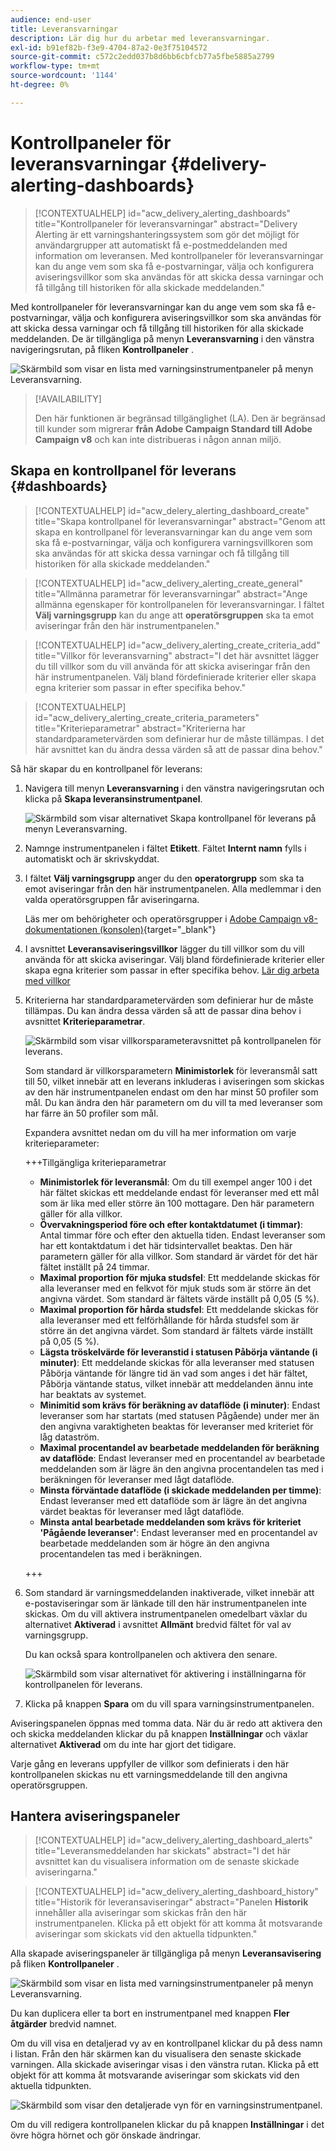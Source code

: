 ```yaml
---
audience: end-user
title: Leveransvarningar
description: Lär dig hur du arbetar med leveransvarningar.
exl-id: b91ef82b-f3e9-4704-87a2-0e3f75104572
source-git-commit: c572c2edd037b8d6bb6cbfcb77a5fbe5885a2799
workflow-type: tm+mt
source-wordcount: '1144'
ht-degree: 0%

---
```


# Kontrollpaneler för leveransvarningar {#delivery-alerting-dashboards}

>[!CONTEXTUALHELP]
>id="acw_delivery_alerting_dashboards"
>title="Kontrollpaneler för leveransvarningar"
>abstract="Delivery Alerting är ett varningshanteringssystem som gör det möjligt för användargrupper att automatiskt få e-postmeddelanden med information om leveransen. Med kontrollpaneler för leveransvarningar kan du ange vem som ska få e-postvarningar, välja och konfigurera aviseringsvillkor som ska användas för att skicka dessa varningar och få tillgång till historiken för alla skickade meddelanden."

Med kontrollpaneler för leveransvarningar kan du ange vem som ska få e-postvarningar, välja och konfigurera aviseringsvillkor som ska användas för att skicka dessa varningar och få tillgång till historiken för alla skickade meddelanden. De är tillgängliga på menyn **Leveransvarning** i den vänstra navigeringsrutan, på fliken **Kontrollpaneler** .

![Skärmbild som visar en lista med varningsinstrumentpaneler på menyn Leveransvarning.](assets/alerting-dashboard-list.png)

>[!AVAILABILITY]
>
>Den här funktionen är begränsad tillgänglighet (LA). Den är begränsad till kunder som migrerar **från Adobe Campaign Standard till Adobe Campaign v8** och kan inte distribueras i någon annan miljö.

## Skapa en kontrollpanel för leverans {#dashboards}

>[!CONTEXTUALHELP]
>id="acw_delery_alerting_dashboard_create"
>title="Skapa kontrollpanel för leveransvarningar"
>abstract="Genom att skapa en kontrollpanel för leveransvarningar kan du ange vem som ska få e-postvarningar, välja och konfigurera varningsvillkoren som ska användas för att skicka dessa varningar och få tillgång till historiken för alla skickade meddelanden."

>[!CONTEXTUALHELP]
>id="acw_delivery_alerting_create_general"
>title="Allmänna parametrar för leveransvarningar"
>abstract="Ange allmänna egenskaper för kontrollpanelen för leveransvarningar. I fältet **Välj varningsgrupp** kan du ange att **operatörsgruppen** ska ta emot aviseringar från den här instrumentpanelen."

>[!CONTEXTUALHELP]
>id="acw_delivery_alerting_create_criteria_add"
>title="Villkor för leveransvarning"
>abstract="I det här avsnittet lägger du till villkor som du vill använda för att skicka aviseringar från den här instrumentpanelen. Välj bland fördefinierade kriterier eller skapa egna kriterier som passar in efter specifika behov."

>[!CONTEXTUALHELP]
>id="acw_delivery_alerting_create_criteria_parameters"
>title="Kriterieparametrar"
>abstract="Kriterierna har standardparametervärden som definierar hur de måste tillämpas. I det här avsnittet kan du ändra dessa värden så att de passar dina behov."

Så här skapar du en kontrollpanel för leverans:

1. Navigera till menyn **Leveransvarning** i den vänstra navigeringsrutan och klicka på **Skapa leveransinstrumentpanel**.

   ![Skärmbild som visar alternativet Skapa kontrollpanel för leverans på menyn Leveransvarning.](assets/alerting-dashboard.png)

1. Namnge instrumentpanelen i fältet **Etikett**. Fältet **Internt namn** fylls i automatiskt och är skrivskyddat.

1. I fältet **Välj varningsgrupp** anger du den **operatorgrupp** som ska ta emot aviseringar från den här instrumentpanelen. Alla medlemmar i den valda operatörsgruppen får aviseringarna.

   Läs mer om behörigheter och operatörsgrupper i [Adobe Campaign v8-dokumentationen (konsolen)](https://experienceleague.adobe.com/sv/docs/campaign/campaign-v8/admin/permissions/gs-permissions){target="_blank"}

1. I avsnittet **Leveransaviseringsvillkor** lägger du till villkor som du vill använda för att skicka aviseringar. Välj bland fördefinierade kriterier eller skapa egna kriterier som passar in efter specifika behov. [Lär dig arbeta med villkor](../msg/delivery-alerting-criteria.md)

1. Kriterierna har standardparametervärden som definierar hur de måste tillämpas. Du kan ändra dessa värden så att de passar dina behov i avsnittet **Kriterieparametrar**.

   ![Skärmbild som visar villkorsparameteravsnittet på kontrollpanelen för leverans.](assets/alerting-criteria-parameters.png)

   Som standard är villkorsparametern **Minimistorlek** för leveransmål satt till 50, vilket innebär att en leverans inkluderas i aviseringen som skickas av den här instrumentpanelen endast om den har minst 50 profiler som mål. Du kan ändra den här parametern om du vill ta med leveranser som har färre än 50 profiler som mål.

   Expandera avsnittet nedan om du vill ha mer information om varje kriterieparameter:

   +++Tillgängliga kriterieparametrar

   * **Minimistorlek för leveransmål**: Om du till exempel anger 100 i det här fältet skickas ett meddelande endast för leveranser med ett mål som är lika med eller större än 100 mottagare. Den här parametern gäller för alla villkor.
   * **Övervakningsperiod före och efter kontaktdatumet (i timmar)**: Antal timmar före och efter den aktuella tiden. Endast leveranser som har ett kontaktdatum i det här tidsintervallet beaktas. Den här parametern gäller för alla villkor. Som standard är värdet för det här fältet inställt på 24 timmar.
   * **Maximal proportion för mjuka studsfel**: Ett meddelande skickas för alla leveranser med en felkvot för mjuk studs som är större än det angivna värdet. Som standard är fältets värde inställt på 0,05 (5 %).
   * **Maximal proportion för hårda studsfel**: Ett meddelande skickas för alla leveranser med ett felförhållande för hårda studsfel som är större än det angivna värdet. Som standard är fältets värde inställt på 0,05 (5 %).
   * **Lägsta tröskelvärde för leveranstid i statusen Påbörja väntande (i minuter)**: Ett meddelande skickas för alla leveranser med statusen Påbörja väntande för längre tid än vad som anges i det här fältet, Påbörja väntande status, vilket innebär att meddelanden ännu inte har beaktats av systemet.
   * **Minimitid som krävs för beräkning av dataflöde (i minuter)**: Endast leveranser som har startats (med statusen Pågående) under mer än den angivna varaktigheten beaktas för leveranser med kriteriet för låg dataström.
   * **Maximal procentandel av bearbetade meddelanden för beräkning av dataflöde**: Endast leveranser med en procentandel av bearbetade meddelanden som är lägre än den angivna procentandelen tas med i beräkningen för leveranser med lågt dataflöde.
   * **Minsta förväntade dataflöde (i skickade meddelanden per timme)**: Endast leveranser med ett dataflöde som är lägre än det angivna värdet beaktas för leveranser med lågt dataflöde.
   * **Minsta antal bearbetade meddelanden som krävs för kriteriet &#39;Pågående leveranser&#39;**: Endast leveranser med en procentandel av bearbetade meddelanden som är högre än den angivna procentandelen tas med i beräkningen.

   +++

1. Som standard är varningsmeddelanden inaktiverade, vilket innebär att e-postaviseringar som är länkade till den här instrumentpanelen inte skickas. Om du vill aktivera instrumentpanelen omedelbart växlar du alternativet **Aktiverad** i avsnittet **Allmänt** bredvid fältet för val av varningsgrupp.

   Du kan också spara kontrollpanelen och aktivera den senare.

   ![Skärmbild som visar alternativet för aktivering i inställningarna för kontrollpanelen för leverans.](assets/alerting-dashboard-enable.png)

1. Klicka på knappen **Spara** om du vill spara varningsinstrumentpanelen.

Aviseringspanelen öppnas med tomma data. När du är redo att aktivera den och skicka meddelanden klickar du på knappen **Inställningar** och växlar alternativet **Aktiverad** om du inte har gjort det tidigare.

Varje gång en leverans uppfyller de villkor som definierats i den här kontrollpanelen skickas nu ett varningsmeddelande till den angivna operatörsgruppen.

## Hantera aviseringspaneler

>[!CONTEXTUALHELP]
>id="acw_delivery_alerting_dashboard_alerts"
>title="Leveransmeddelanden har skickats"
>abstract="I det här avsnittet kan du visualisera information om de senaste skickade aviseringarna."

>[!CONTEXTUALHELP]
>id="acw_delivery_alerting_dashboard_history"
>title="Historik för leveransaviseringar"
>abstract="Panelen **Historik** innehåller alla aviseringar som skickas från den här instrumentpanelen. Klicka på ett objekt för att komma åt motsvarande aviseringar som skickats vid den aktuella tidpunkten."

Alla skapade aviseringspaneler är tillgängliga på menyn **Leveransavisering** på fliken **Kontrollpaneler** .

![Skärmbild som visar en lista med varningsinstrumentpaneler på menyn Leveransvarning.](assets/alerting-dashboard-list.png)

Du kan duplicera eller ta bort en instrumentpanel med knappen **Fler åtgärder** bredvid namnet.

Om du vill visa en detaljerad vy av en kontrollpanel klickar du på dess namn i listan. Från den här skärmen kan du visualisera den senaste skickade varningen. Alla skickade aviseringar visas i den vänstra rutan. Klicka på ett objekt för att komma åt motsvarande aviseringar som skickats vid den aktuella tidpunkten.

![Skärmbild som visar den detaljerade vyn för en varningsinstrumentpanel.](assets/alerting-dashboard-details.png)

Om du vill redigera kontrollpanelen klickar du på knappen **Inställningar** i det övre högra hörnet och gör önskade ändringar.